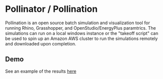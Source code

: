 # Pollinator / Pollination

Pollination is an open source batch simulation and visualization tool for running Rhino, Grasshopper, and OpenStudio/EnergyPlus paramtrics.  The simulations can run on a local windows instance or the "takeoff script" can be used to spin up an Amazon AWS cluster to run the simulations remotely and downloaded upon completion.

## Demo

See an example of the results [here](http://mdahlhausen.github.io/pollinator/index)

